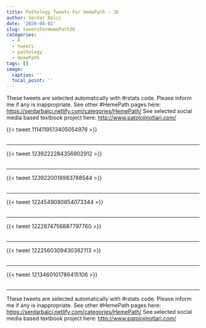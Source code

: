 ```yaml
---
title: Pathology Tweets For HemePath - 36
author: Serdar Balci
date: '2020-04-02'
slug: tweetsForHemePath36
categories:
  - R
  - tweets
  - pathology
  - HemePath
tags: []
image:
  caption: ''
  focal_point: ''
---
```



These tweets are selected automatically with #rstats code. Please inform me if any is inappropriate.
See other #HemePath pages here: https://serdarbalci.netlify.com/categories/HemePath/ 
See selected social media based textbook project here: http://www.patolojinotlari.com/

{{< tweet 1114119513405054978 >}}
<br>
<br>
<hr>
{{< tweet 1239222284356902912 >}}
<br>
<br>
<hr>
{{< tweet 1239220018983788544 >}}
<br>
<br>
<hr>
{{< tweet 1224549080854073344 >}}
<br>
<br>
<hr>
{{< tweet 1222874756887797760 >}}
<br>
<br>
<hr>
{{< tweet 1222560309430362113 >}}
<br>
<br>
<hr>
{{< tweet 1213460101786415106 >}}
<br>
<br>
<hr>


These tweets are selected automatically with #rstats code. Please inform me if any is inappropriate.
See other #HemePath pages here: https://serdarbalci.netlify.com/categories/HemePath/ 
See selected social media based textbook project here: http://www.patolojinotlari.com/
